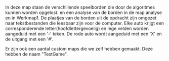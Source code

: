 In deze map staan de verschillende speelborden die door de algoritmes kunnen worden opgelost.  en een analyse van de borden in de map analyse en in Werkmap1. De plaatjes van de borden uit de opdracht zijn omgezet naar tekstbestanden die leesbaar zijn voor de computer. Elke auto krijgt een corresponderende letter(hoofdlettergevoelig) en lege velden worden aangeduid met een '-' teken. De rode auto wordt aangeduid met een 'X' en de uitgang met een '#'. 

Er zijn ook een aantal custom maps die we zelf hebben gemaakt. Deze hebben de naam "TestGame".
